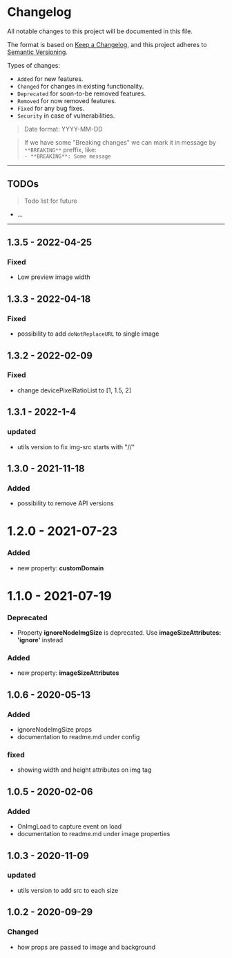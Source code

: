 # Changelog

All notable changes to this project will be documented in this file.

The format is based on [Keep a Changelog](https://keepachangelog.com/en/1.0.0/),
and this project adheres to [Semantic Versioning](https://semver.org/spec/v2.0.0.html).

Types of changes:

- `Added` for new features.
- `Changed` for changes in existing functionality.
- `Deprecated` for soon-to-be removed features.
- `Removed` for now removed features.
- `Fixed` for any bug fixes.
- `Security` in case of vulnerabilities.

> Date format: YYYY-MM-DD

> If we have some "Breaking changes" we can mark it in message by `**BREAKING**` preffix, like:  
> `- **BREAKING**: Some message`

---

## TODOs

> Todo list for future

- ...

---
## 1.3.5 - 2022-04-25
### Fixed
- Low preview image width

## 1.3.3 - 2022-04-18
### Fixed
- possibility to add `doNotReplaceURL` to single image

## 1.3.2 - 2022-02-09
### Fixed
- change devicePixelRatioList to [1, 1.5, 2]

## 1.3.1 - 2022-1-4
### updated
- utils version to fix img-src starts with "//"
## 1.3.0 - 2021-11-18
### Added
- possibility to remove API versions

# 1.2.0 - 2021-07-23
### Added
- new property: **customDomain**

# 1.1.0 - 2021-07-19

### Deprecated

- Property **ignoreNodeImgSize** is deprecated. Use **imageSizeAttributes: 'ignore'** instead

### Added
- new property: **imageSizeAttributes**
## 1.0.6 - 2020-05-13
### Added
- ignoreNodeImgSize props
- documentation to readme.md under config
### fixed
- showing width and height attributes on img tag
## 1.0.5 - 2020-02-06
### Added
- OnImgLoad to capture event on load
-  documentation to readme.md under image properties
## 1.0.3 - 2020-11-09
### updated
- utils version to add src to each size

## 1.0.2 - 2020-09-29

### Changed
- how props are passed to image and background
